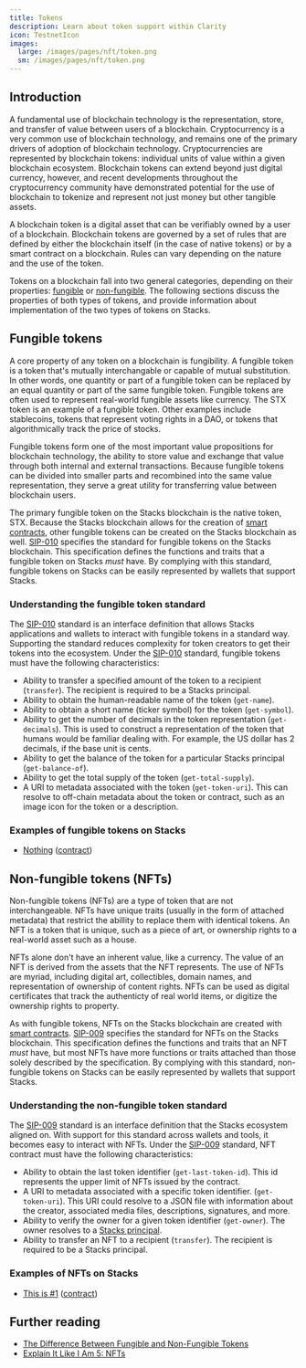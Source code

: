 ```yaml
---
title: Tokens
description: Learn about token support within Clarity
icon: TestnetIcon
images:
  large: /images/pages/nft/token.png
  sm: /images/pages/nft/token.png
---
```


## Introduction

A fundamental use of blockchain technology is the representation, store, and transfer of value between users of a
blockchain. Cryptocurrency is a very common use of blockchain technology, and remains one of the primary drivers
of adoption of blockchain technology. Cryptocurrencies are represented by blockchain tokens: individual units of
value within a given blockchain ecosystem. Blockchain tokens can extend beyond just digital currency, however, and
recent developments throughout the cryptocurrency community have demonstrated potential for the use of blockchain to
tokenize and represent not just money but other tangible assets.

A blockchain token is a digital asset that can be verifiably owned by a user of a blockchain. Blockchain tokens are
governed by a set of rules that are defined by either the blockchain itself (in the case of native tokens) or by a
smart contract on a blockchain. Rules can vary depending on the nature and the use of the token.

Tokens on a blockchain fall into two general categories, depending on their properties: [fungible][] or
[non-fungible][]. The following sections discuss the properties of both types of tokens, and provide information about
implementation of the two types of tokens on Stacks.

## Fungible tokens

A core property of any token on a blockchain is fungibility. A fungible token is a token that's mutually interchangable
or capable of mutual substitution. In other words, one quantity or part of a fungible token can be replaced by an
equal quantity or part of the same fungible token. Fungible tokens are often used to represent real-world fungible
assets like currency. The STX token is an example of a fungible token. Other examples include stablecoins, tokens that
represent voting rights in a DAO, or tokens that algorithmically track the price of stocks.

Fungible tokens form one of the most important value propositions for blockchain technology, the ability to store value
and exchange that value through both internal and external transactions. Because fungible tokens can be divided into
smaller parts and recombined into the same value representation, they serve a great utility for transferring value
between blockchain users.

The primary fungible token on the Stacks blockchain is the native token, STX. Because the Stacks blockchain allows for
the creation of [smart contracts][], other fungible tokens can be created on the Stacks blockchain as well. [SIP-010][]
specifies the standard for fungible tokens on the Stacks blockchain. This specification defines the functions and traits
that a fungible token on Stacks _must_ have. By complying with this standard, fungible tokens on Stacks can be easily
represented by wallets that support Stacks.

### Understanding the fungible token standard

The [SIP-010][] standard is an interface definition that allows Stacks applications and wallets to interact with
fungible tokens in a standard way. Supporting the standard reduces complexity for token creators to get their tokens
into the ecosystem. Under the [SIP-010][] standard, fungible tokens must have the following characteristics:

- Ability to transfer a specified amount of the token to a recipient (`transfer`). The recipient is required to be a
  Stacks principal.
- Ability to obtain the human-readable name of the token (`get-name`).
- Ability to obtain a short name (ticker symbol) for the token (`get-symbol`).
- Ability to get the number of decimals in the token representation (`get-decimals`). This is used to construct a
  representation of the token that humans would be familiar dealing with. For example, the US dollar has 2 decimals, if
  the base unit is cents.
- Ability to get the balance of the token for a particular Stacks principal (`get-balance-of`).
- Ability to get the total supply of the token (`get-total-supply`).
- A URI to metadata associated with the token (`get-token-uri`). This can resolve to off-chain metadata about the
  token or contract, such as an image icon for the token or a description.

### Examples of fungible tokens on Stacks

- [Nothing](https://nothingtoken.com/) ([contract](https://explorer.stacks.co/txid/0x022bed728d648ff1a68036c40f3aff8136ee22fee18380731df0ab9d76d3c4a9?chain=mainnet))

## Non-fungible tokens (NFTs)

Non-fungible tokens (NFTs) are a type of token that are not interchangeable. NFTs have unique traits (usually in the
form of attached metadata) that restrict the abillity to replace them with identical tokens. An NFT is a token that is
unique, such as a piece of art, or ownership rights to a real-world asset such as a house.

NFTs alone don't have an inherent value, like a currency. The value of an NFT is derived from the assets that the NFT
represents. The use of NFTs are myriad, including digital art, collectibles, domain names, and representation of
ownership of content rights. NFTs can be used as digital certificates that track the authenticty of real world items, or
digitize the ownership rights to property.

As with fungible tokens, NFTs on the Stacks blockchain are created with [smart contracts][]. [SIP-009][] specifies the
standard for NFTs on the Stacks blockchain. This specification defines the functions and traits that an NFT _must_ have,
but most NFTs have more functions or traits attached than those solely described by the specification. By complying with
this standard, non-fungible tokens on Stacks can be easily represented by wallets that support Stacks.

### Understanding the non-fungible token standard

The [SIP-009][] standard is an interface definition that the Stacks ecosystem
aligned on. With support for this standard across wallets and tools, it becomes easy to interact with NFTs. Under the
[SIP-009][] standard, NFT contract must have the following characteristics:

- Ability to obtain the last token identifier (`get-last-token-id`). This id represents the upper limit of NFTs issued
  by the contract.
- A URI to metadata associated with a specific token identifier. (`get-token-uri`). This URI could resolve to a JSON
  file with information about the creator, associated media files, descriptions, signatures, and more.
- Ability to verify the owner for a given token identifier (`get-owner`). The owner resolves to a
  [Stacks principal](/write-smart-contracts/principals).
- Ability to transfer an NFT to a recipient (`transfer`). The recipient is required to be a Stacks principal.

### Examples of NFTs on Stacks

- [This is #1](https://thisisnumberone.com) ([contract](https://explorer.stacks.co/txid/SP3QSAJQ4EA8WXEDSRRKMZZ29NH91VZ6C5X88FGZQ.thisisnumberone-v2?chain=mainnet))

## Further reading

- [The Difference Between Fungible and Non-Fungible Tokens](https://101blockchains.com/fungible-vs-non-fungible-tokens/)
- [Explain It Like I Am 5: NFTs](https://messari.io/article/explain-it-like-i-am-5-nfts)

[fungible]: #fungible-tokens
[non-fungible]: #non-fungible-tokens-nfts
[smart contracts]: /write-smart-contracts/overview
[sip-010]: https://github.com/hstove/sips/blob/feat/sip-10-ft/sips/sip-010/sip-010-fungible-token-standard.md
[sip-009]: https://github.com/friedger/sips/blob/main/sips/sips/sip-009-nft-standard.md
